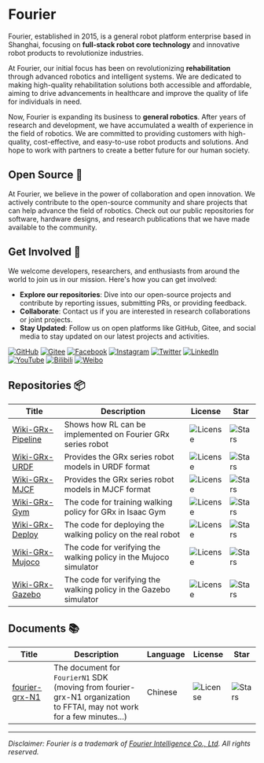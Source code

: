 # Fourier

Fourier, established in 2015, is a general robot platform enterprise based in Shanghai,
focusing on **full-stack robot core technology** and innovative robot products to revolutionize industries.

At Fourier, our initial focus has been on revolutionizing **rehabilitation** through advanced robotics and intelligent systems.
We are dedicated to making high-quality rehabilitation solutions both accessible and affordable,
aiming to drive advancements in healthcare and improve the quality of life for individuals in need.

Now, Fourier is expanding its business to **general robotics**.
After years of research and development, we have accumulated a wealth of experience in the field of robotics.
We are committed to providing customers with high-quality, cost-effective, and easy-to-use robot products and solutions.
And hope to work with partners to create a better future for our human society.

## Open Source 🌟

At Fourier, we believe in the power of collaboration and open innovation.
We actively contribute to the open-source community and share projects that can help advance the field of robotics.
Check out our public repositories for software, hardware designs, and research publications that we have made available to the community.

## Get Involved 👥

We welcome developers, researchers, and enthusiasts from around the world to join us in our mission. Here's how you can get involved:

- **Explore our repositories**: Dive into our open-source projects and contribute by reporting issues, submitting PRs, or providing feedback.
- **Collaborate**: Contact us if you are interested in research collaborations or joint projects.
- **Stay Updated**: Follow us on open platforms like GitHub, Gitee, and social media to stay updated on our latest projects and activities.

[//]: # (https://github.com/inttter/md-badges)

[![GitHub](https://img.shields.io/badge/GitHub-181717?logo=github&logoColor=fff)](https://github.com/FFTAI/)
[![Gitee](https://img.shields.io/badge/Gitee-C71D23?logo=gitee&logoColor=fff)](https://gitee.com/FourierIntelligence/)
[![Facebook](https://img.shields.io/badge/Facebook-1877F2?logo=facebook&logoColor=fff)](https://www.facebook.com/FourierIntelligence/)
[![Instagram](https://img.shields.io/badge/Instagram-E4405F?logo=instagram&logoColor=fff)](https://www.instagram.com/fourierintelligence/)
[![Twitter](https://img.shields.io/badge/Twitter-1DA1F2?logo=twitter&logoColor=fff)](https://x.com/fourierrobots)
[![LinkedIn](https://img.shields.io/badge/LinkedIn-0A66C2?logo=linkedin&logoColor=fff)](https://sg.linkedin.com/company/fourier-intelligence-co.-ltd.)
[![YouTube](https://img.shields.io/badge/YouTube-FF0000?logo=youtube&logoColor=fff)](https://www.youtube.com/channel/UCAa-HGV-4fLSYZdiuv5Pwcw/videos)
[![Bilibili](https://img.shields.io/badge/Bilibili-00A1D6?logo=bilibili&logoColor=fff)](https://space.bilibili.com/519804427)
[![Weibo](https://img.shields.io/badge/Weibo-E6162D?logo=sina-weibo&logoColor=fff)](https://weibo.com/u/5864359593)

## Repositories 📦

| Title                                                           | Description                                                       | License                                                                      | Star                                                                               |
|-----------------------------------------------------------------|-------------------------------------------------------------------|------------------------------------------------------------------------------|------------------------------------------------------------------------------------|
| [Wiki-GRx-Pipeline](https://github.com/FFTAI/Wiki-GRx-Pipeline) | Shows how RL can be implemented on Fourier GRx series robot       | <img src="https://img.shields.io/badge/license-MIT-red" alt="License">       | ![Stars](https://img.shields.io/github/stars/FFTAI/Wiki-GRx-Pipeline?style=social) |
| [Wiki-GRx-URDF](https://github.com/FFTAI/Wiki-GRx-URDF)         | Provides the GRx series robot models in URDF format               | <img src="https://img.shields.io/badge/license-Apache-yellow" alt="License"> | ![Stars](https://img.shields.io/github/stars/FFTAI/Wiki-GRx-URDF?style=social)     |
| [Wiki-GRx-MJCF](https://github.com/FFTAI/Wiki-GRx-MJCF)         | Provides the GRx series robot models in MJCF format               | <img src="https://img.shields.io/badge/license-Apache-yellow" alt="License"> | ![Stars](https://img.shields.io/github/stars/FFTAI/Wiki-GRx-MJCF?style=social)     |
| [Wiki-GRx-Gym](https://github.com/FFTAI/Wiki-GRx-Gym)           | The code for training walking policy for GRx in Isaac Gym         | <img src="https://img.shields.io/badge/license-LGPL-green" alt="License">    | ![Stars](https://img.shields.io/github/stars/FFTAI/Wiki-GRx-Gym?style=social)      |
| [Wiki-GRx-Deploy](https://github.com/FFTAI/Wiki-GRx-Deploy)     | The code for deploying the walking policy on the real robot       | <img src="https://img.shields.io/badge/license-LGPL-green" alt="License">    | ![Stars](https://img.shields.io/github/stars/FFTAI/Wiki-GRx-Deploy?style=social)   |
| [Wiki-GRx-Mujoco](https://github.com/FFTAI/Wiki-GRx-Mujoco)     | The code for verifying the walking policy in the Mujoco simulator | <img src="https://img.shields.io/badge/license-LGPL-green" alt="License">    | ![Stars](https://img.shields.io/github/stars/FFTAI/Wiki-GRx-Mujoco?style=social)   |
| [Wiki-GRx-Gazebo](https://github.com/FFTAI/Wiki-GRx-Gazebo)     | The code for verifying the walking policy in the Gazebo simulator | <img src="https://img.shields.io/badge/license-GPL-green" alt="License">     | ![Stars](https://img.shields.io/github/stars/FFTAI/Wiki-GRx-Gazebo?style=social)   |

## Documents 📚

| Title                                                     | Description                                                                                                                  | Language | License                                                                | Star                                                                                               |
|-----------------------------------------------------------|------------------------------------------------------------------------------------------------------------------------------|----------|------------------------------------------------------------------------|----------------------------------------------------------------------------------------------------|
| [fourier-grx-N1](https://github.com/FFTAI/fourier-grx-N1) | The document for `FourierN1` SDK </br> (moving from fourier-grx-N1 organization to FFTAI, may not work for a few minutes...) | Chinese  | <img src="https://img.shields.io/badge/license-MIT-red" alt="License"> | ![Stars](https://img.shields.io/github/stars/fourier-grx-N1/fourier-grx-N1.github.io?style=social) |

---

*Disclaimer: Fourier is a trademark of [Fourier Intelligence Co., Ltd](https://www.fftai.com). All rights reserved.*
